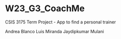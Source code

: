 # W23_G3_CoachMe
CSIS 3175 Term Project - App to find a personal trainer 

Andrea Blanco
Luis Miranda
Jaydipkumar Mulani
